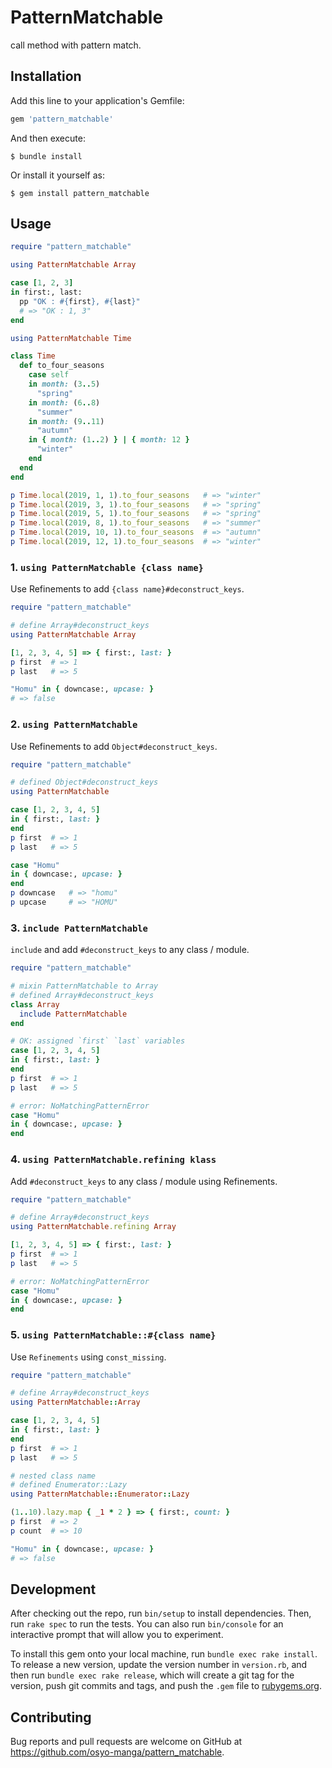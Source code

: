 # PatternMatchable

call method with pattern match.

## Installation

Add this line to your application's Gemfile:

```ruby
gem 'pattern_matchable'
```

And then execute:

    $ bundle install

Or install it yourself as:

    $ gem install pattern_matchable

## Usage

```ruby
require "pattern_matchable"

using PatternMatchable Array

case [1, 2, 3]
in first:, last:
  pp "OK : #{first}, #{last}"
  # => "OK : 1, 3"
end

using PatternMatchable Time

class Time
  def to_four_seasons
    case self
    in month: (3..5)
      "spring"
    in month: (6..8)
      "summer"
    in month: (9..11)
      "autumn"
    in { month: (1..2) } | { month: 12 }
      "winter"
    end
  end
end

p Time.local(2019, 1, 1).to_four_seasons   # => "winter"
p Time.local(2019, 3, 1).to_four_seasons   # => "spring"
p Time.local(2019, 5, 1).to_four_seasons   # => "spring"
p Time.local(2019, 8, 1).to_four_seasons   # => "summer"
p Time.local(2019, 10, 1).to_four_seasons  # => "autumn"
p Time.local(2019, 12, 1).to_four_seasons  # => "winter"
```

### 1. `using PatternMatchable {class name}`

Use Refinements to add `{class name}#deconstruct_keys`.

```ruby
require "pattern_matchable"

# define Array#deconstruct_keys
using PatternMatchable Array

[1, 2, 3, 4, 5] => { first:, last: }
p first  # => 1
p last   # => 5

"Homu" in { downcase:, upcase: }
# => false
```

### 2. `using PatternMatchable`

Use Refinements to add `Object#deconstruct_keys`.

```ruby
require "pattern_matchable"

# defined Object#deconstruct_keys
using PatternMatchable

case [1, 2, 3, 4, 5]
in { first:, last: }
end
p first  # => 1
p last   # => 5

case "Homu"
in { downcase:, upcase: }
end
p downcase   # => "homu"
p upcase     # => "HOMU"
```

### 3. `include PatternMatchable`

`include` and add `#deconstruct_keys` to any class / module.

```ruby
require "pattern_matchable"

# mixin PatternMatchable to Array
# defined Array#deconstruct_keys
class Array
  include PatternMatchable
end

# OK: assigned `first` `last` variables
case [1, 2, 3, 4, 5]
in { first:, last: }
end
p first  # => 1
p last   # => 5

# error: NoMatchingPatternError
case "Homu"
in { downcase:, upcase: }
end
```

### 4. `using PatternMatchable.refining klass`

Add `#deconstruct_keys` to any class / module using Refinements.

```ruby
require "pattern_matchable"

# define Array#deconstruct_keys
using PatternMatchable.refining Array

[1, 2, 3, 4, 5] => { first:, last: }
p first  # => 1
p last   # => 5

# error: NoMatchingPatternError
case "Homu"
in { downcase:, upcase: }
end
```

### 5. `using PatternMatchable::#{class name}`

Use `Refinements` using `const_missing`.

```ruby
require "pattern_matchable"

# define Array#deconstruct_keys
using PatternMatchable::Array

case [1, 2, 3, 4, 5]
in { first:, last: }
end
p first  # => 1
p last   # => 5

# nested class name
# defined Enumerator::Lazy
using PatternMatchable::Enumerator::Lazy

(1..10).lazy.map { _1 * 2 } => { first:, count: }
p first  # => 2
p count  # => 10

"Homu" in { downcase:, upcase: }
# => false
```


## Development

After checking out the repo, run `bin/setup` to install dependencies. Then, run `rake spec` to run the tests. You can also run `bin/console` for an interactive prompt that will allow you to experiment.

To install this gem onto your local machine, run `bundle exec rake install`. To release a new version, update the version number in `version.rb`, and then run `bundle exec rake release`, which will create a git tag for the version, push git commits and tags, and push the `.gem` file to [rubygems.org](https://rubygems.org).

## Contributing

Bug reports and pull requests are welcome on GitHub at https://github.com/osyo-manga/pattern_matchable.

